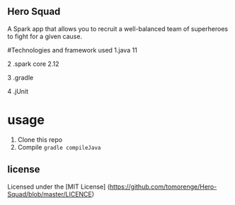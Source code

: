## Hero Squad
A Spark app that allows you to recruit a well-balanced team of superheroes to fight for a given cause.

#Technologies and framework used
1.java 11

2 .spark core 2.12

3 .gradle

4 .jUnit

# usage
1. Clone this repo
2. Compile  `gradle compileJava`

## license
Licensed under the [MIT License] (https://github.com/tomorenge/Hero-Squad/blob/master/LICENCE)